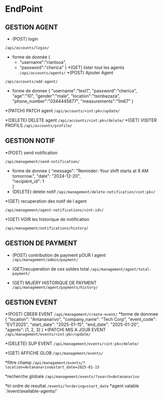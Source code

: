 # EndPoint
## GESTION AGENT 

* (POST) login

`/api/accounts/login/`

* forme de donnée 
    {
    * "username":"riantsoa",
    * "password":"cherica"
}
*(GET) lister tout les agents 
 `/api/accounts/agents/`
 *(POST) Ajouter Agent

 `/api/accounts/add-agent/`
 
 * forme de donnee
 {
    "username":"test1",
    "password":"cherica",
    "age":"10",
    "gender":"male",
    "location":"tsimbazaza",
    "phone_number":"0344445677",
    "measurements":"1m67"
}

*(PATCH) PATCH agent 
`/api/accounts/<int:pk>/update/`

*(DELETE) DELETE agent 
`/api/accounts/<int:pk>/delete/`
*(GET) VISITER PROFILS
`/api/accounts/profile/`

## GESTION NOTIF 

*(POST) send notification

`/api/management/send-notification/`

* forme de donnee 
{
  "message": "Reminder: Your shift starts at 9 AM tomorrow.",
  "date": "2024-12-20",  
  "recipient_id": 1  
}
* (DELETE) delete notif 
`/api/management/delete-notification/<int:pk>/`

*(GET) recuperation des notif de l agent 

`/api/management/agent-notifications/<int:id>/`

*(GET) VOIR les historique de notification 

`/api/management/notifications/history/`
## GESTION DE PAYMENT 
* (POST) contribution de payment pOUR l agent 
`/api/management/admin/payment/`

* (GET)recuperation de ces soldes total 
`/api/management/agent/total-payment/`

* (GET) MIJERY HISTORIQUE DE PAYMENT 
`/api/management/agent/payments/history/`

## GESTION EVENT 
*(POST) CREER EVENT 
`/api/management/create-event/`
*forme de donnnee
{
    "location": "Antananarivo",
    "company_name": "Tech Corp",
    "event_code": "EVT2025",
    "start_date": "2025-01-15",
    "end_date": "2025-01-20",
    "agents": [1, 2, 3]
}
*(PATCH) MIS A JOUR EVENT
`/api/management/events/<int:pk>/update/`

*(DELETE) SUP EVENT
`/api/management/events/<int:pk>/delete/`

*(GET) AFFICHE GLOB
`/api/management/events/`

*filtre champ 
`/api/management/events/?location=Antananarivo&start_date=2025-01-15`

*recherche globale
`/api/management/events/?search=Antananarivo`

*tri ordre de resultat
`/events/?ordering=start_date`
*agent valable
`/event/available-agents/'